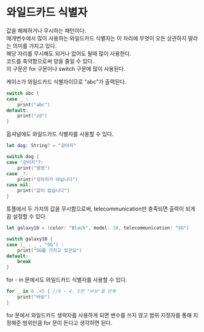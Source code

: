 와일드카드 식별자 
===

값을 해체하거나 무시하는 패턴이다.          
매개변수에서 많이 사용하는 와일드카드 식별자는 이 자리에 무엇이 오든 상관하지 말라는 의미를 가지고 있다.            
해당 자리를 무시해도 되거나 없어도 될때 많이 사용한다.    
코드를 축약함으로써 양을 줄일 수 있다.     
이 구문은 for 구문이나 switch 구문에 많이 사용된다.       


케이스가 와일드카드 식별자이므로 "abc"가 출력된다.

```swift
switch abc {
case _ :
    print("abc")
default:
    print("zd")
}
```

옵셔널에도 와일드카드 식별자를 사용할 수 있다.

```swift
let dog: String? = "강아지"

switch dog {
case "강아지"?:
    print("멍멍")
case _?:
    print("강아지가 아닙니다")
case nil:
    print("값이 없습니다")
}
```

튜플에서 두 가지의 값을 무시함으로써, telecommunication만 충족되면 출력이 되게끔 설정할 수 있다. 

```swift 
let galaxy10 = (color: "Black", model: 10, telecommunication: "5G")

switch galaxy10 {
case (_ , _ , "5G") :
    print("5G를 가지고 있군요")
default:
    break
}
```

for - in 문에서도 와일드카드 식별자를 사용할 수 있다. 

```swift
for _ in 0..<5 { //0 ~ 4. 5번 "바보"를 반복
    print("바보")
}
```

for 문에서 와일드카드 생략자를 사용하게 되면 변수를 쓰지 않고 범위 지정자를 통해 지정해준 범위만큼 for 문이 돈다고 생각하면 된다.





